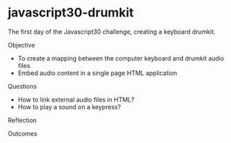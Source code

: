 # javascript30-drumkit
The first day of the Javascript30 challenge, creating a keyboard drumkit. 

Objective 
- To create a mapping between the computer keyboard and drumkit audio files
- Embed audio content in a single page HTML application

Questions
- How to link external audio files in HTML?
- How to play a sound on a keypress?


Reflection

Outcomes
